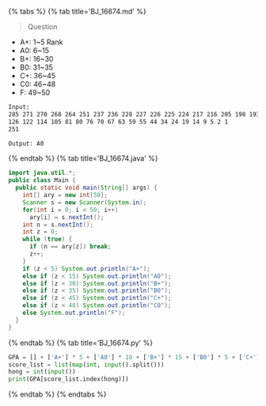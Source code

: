 {% tabs %}
{% tab title='BJ_16674.md' %}

> Question

* A+: 1~5 Rank
* A0: 6~15
* B+: 16~30
* B0: 31~35
* C+: 36~45
* C0: 46~48
* F: 49~50

```txt
Input:
285 271 270 268 264 251 237 236 228 227 226 225 224 217 216 205 198 193 192 190 182 168 165 161 157 146 141 135 127 \
126 122 114 105 81 80 76 70 67 63 59 55 44 34 24 19 14 9 5 2 1
251

Output: A0
```

{% endtab %}
{% tab title='BJ_16674.java' %}

```java
import java.util.*;
public class Main {
  public static void main(String[] args) {
    int[] ary = new int[50];
    Scanner s = new Scanner(System.in);
    for(int i = 0; i < 50; i++)
      ary[i] = s.nextInt();
    int n = s.nextInt();
    int z = 0;
    while (true) {
      if (n == ary[z]) break;
      z++;
    }
    if (z < 5) System.out.println("A+");
    else if (z < 15) System.out.println("A0");
    else if (z < 30) System.out.println("B+");
    else if (z < 35) System.out.println("B0");
    else if (z < 45) System.out.println("C+");
    else if (z < 48) System.out.println("C0");
    else System.out.println("F");
  }
}
```

{% endtab %}
{% tab title='BJ_16674.py' %}

```py
GPA = [] + ['A+'] * 5 + ['A0'] * 10 + ['B+'] * 15 + ['B0'] * 5 + ['C+'] * 10 + ['C0'] * 3 + ['F'] * 2
score_list = list(map(int, input().split()))
hong = int(input())
print(GPA[score_list.index(hong)])
```

{% endtab %}
{% endtabs %}
